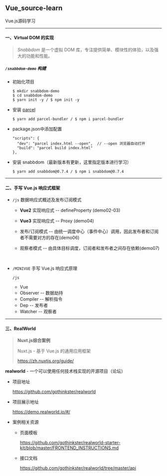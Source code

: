 ## Vue_source-learn

Vue.js源码学习

----



#### 一、Virtual DOM 的实现

> *Snabbdom* 是一个虚拟 DOM 库，专注提供简单、模块性的体验，以及强大的功能和性能。

##### `/snabbdom-demo` 构建

- 初始化项目
  
  ```
  $ mkdir snabbdom-demo
  $ cd snabbdom-demo
  $ yarn init -y / $ npm init -y
  ```

- 安装 [parcel](https://parceljs.org/)

  ```
  $ yarn add parcel-bundler / $ npm i parcel-bundler
  ```

- package.json中添加配置

  ```
  "scripts": {
    "dev": "parcel index.html --open",  // --open 浏览器自动打开
    "build": "parcel build index.html"
  },
  ```

- 安装 snabbdom（最新版本有更新，这里指定版本进行学习）

  ```
  $ yarn add snabbdom@0.7.4 / $ npm i snabbdom@0.7.4
  ```

------

#### 二、手写 Vue.js 响应式框架

- `/js` 数据响应式概述及发布订阅模式
  - **Vue2** 实现响应式 -- defineProperty (demo02-03)
  
  - **Vue3** 实现响应式 -- Proxy (demo04)
  
  - 发布/订阅模式 -- 由统一调度中心（事件中心）调用，因此发布者和订阅者不需要对方的存在(demo06)
  
  - 观察者模式 -- 由具体目标调度，订阅者和发布者之间存在依赖(demo07)
  
    ​	
  
- `/MINIVUE` 手写 Vue.js 响应式原理

  `/js` 

  - Vue
  - Observer -- 数据劫持
  - Compiler -- 解析指令
  - Dep -- 发布者
  - Watcher -- 观察者

---

#### 三、RealWorld

> **Nuxt.js综合案例**
>
> Nuxt.js - 基于 Vue.js 的通用应用框架
>
> https://zh.nuxtjs.org/guide/

**realworld** - 一个可以使用任何技术栈实现的开源项目（论坛）

- 项目地址

  https://github.com/gothinkster/realworld

- 项目展示地址

  https://demo.realworld.io/#/

- 案例相关资源

  - 页面模板

    https://github.com/gothinkster/realworld-starter-kit/blob/master/FRONTEND_INSTRUCTIONS.md

  - 接口文档

    https://github.com/gothinkster/realworld/tree/master/api

    ​	
